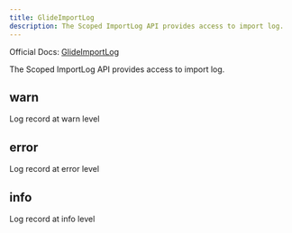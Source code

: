 ```yaml
---
title: GlideImportLog
description: The Scoped ImportLog API provides access to import log.
---
```

Official Docs: [GlideImportLog](https://docs.servicenow.com/search?q=GlideImportLog)

The Scoped ImportLog API provides access to import log.

## warn
Log record at warn level
## error
Log record at error level
## info
Log record at info level
